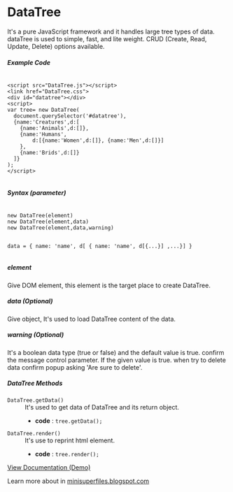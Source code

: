 # DataTree
It's a pure JavaScript framework and it handles large tree types of data. dataTree is used to simple, fast, and lite weight. CRUD (Create, Read, Update, Delete) options available.
<h5>Example Code</h5>              
<pre><code>
&lt;script src="DataTree.js"&gt;&lt;/script&gt;
&lt;link href="DataTree.css"&gt;
&lt;div id="datatree"&gt;&lt;/div&gt;
&lt;script&gt;
var tree= new DataTree(
  document.querySelector('#datatree'),
  {name:'Creatures',d:[
    {name:'Animals',d:[]},
    {name:'Humans',
        d:[{name:'Women',d:[]}, {name:'Men',d:[]}]
    },
    {name:'Brids',d:[]}
  ]}
);
&lt;/script&gt;
 </code></pre>
 <h5>Syntax (parameter)</h5>
 <pre><code>
new DataTree(element)
new DataTree(element,data)
new DataTree(element,data,warning)

data = { name: 'name', d[ { name: 'name', d[{...}] ,...}] }
</code></pre>
                
<h5>element</h5>
<p>Give DOM element, this element is the target place to create DataTree.</p>
<h5>data (Optional)</h5>
<p>Give object, It's used to load DataTree content of the data.</p>
<h5>warning (Optional)</h5>
<p>It's a boolean data type (true or false) and the default value is true. confirm the message control parameter. If the given value is true. when try to delete data confirm popup asking 'Are sure to delete'.</p>
<h5>DataTree Methods</h5>
<dl><dt><code>DataTree.getData()</code><dt>
<dd>It's used to get data of DataTree and its return object.<ul>
<li><b>code</b> : <code>tree.getData();</code></li></ul></dd><dt><code>DataTree.render()</code><dt>
<dd>It's use to reprint html element.<ul><li><b>code</b> : <code>tree.render();</code></li></ul></dd></dl>

<a target="_blank" href="https://minisuperfiles.blogspot.com/p/documentation.html?project=datatree" >View Documentation (Demo)</a>
<p>Learn more about in <a target="_blank" href="https://minisuperfiles.blogspot.com" >minisuperfiles.blogspot.com</a></p>
